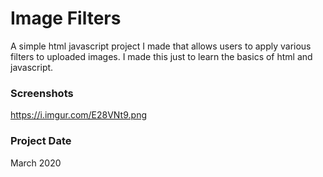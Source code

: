 # Image Filters
A simple html javascript project I made that allows users to apply various filters to uploaded images. I made this just to learn the basics of html and javascript.

### Screenshots
https://i.imgur.com/E28VNt9.png

### Project Date
March 2020